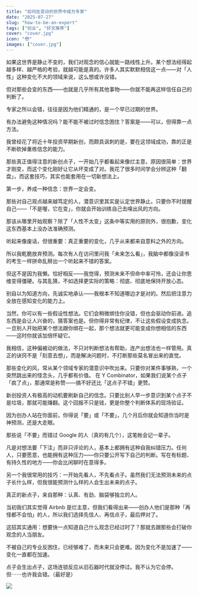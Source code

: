 ```yaml
---
title: "如何在变动的世界中成为专家"
date: "2025-07-27"
slug: "how-to-be-an-expert"
tags: ["创业", "好文推荐"]
cover: "cover.jpg"
icon: "😎"
images: ["cover.jpg"]
---
```

如果这世界是静止不变的，我们对观念的信心就能一路线性上升。某个想法经得起越多样、越严格的考验，就越可能是真的。许多人其实默默相信这一点——对「人性」这种变化不大的领域来说，这么想或许没错。



但对那些会变的东西——也就是几乎所有其他事物——你就不能再这样信任自己的判断了。



专家之所以会错，往往是因为他们精通的，是一个早已过期的世界。



有办法避免这种情况吗？能不能不被过时信念困住？答案是——可以，但得靠一点方法。



我曾经花了将近十年投资早期新创，而颇具讽刺的是，要在这领域成功，靠的正是不断砍掉重练信念的能力。



那些真正值得注意的新创点子，一开始几乎都看起来像烂主意，原因很简单：世界才刚变，而这个变化刚好让它从坏变成了对。我花了很多时间学会分辨这种「翻盘」，而这套技巧，其实也能套用在一切新想法上。



第一步，养成一种信念：世界一定会变。



那些对自己观点越来越笃定的人，潜意识里其实是认定世界静止。只要你不时提醒自己——「不是喔，它在变」，你就会开始训练自己去嗅出风的方向。



那该从哪里开始观察？除了「人性不太变」这条中等实用的原则外，很抱歉，变化这东西基本上没办法准确预测。



听起来像废话，但很重要：真正重要的变化，几乎从来都来自意料之外的方向。



所以我乾脆放弃预测。每次有人在访问里问我「未来怎么看」，我脑中都像没读书的考生一样拼命乱掰出一个听起来不错的答案。



但这不是因为我懒。恰好相反——我觉得，预测未来不但命中率可怜，还会让你思维变得僵硬。与其乱猜，不如选择更实际的策略：彻底、彻底地保持开放心态。



别自以为知道方向，先诚实地承认——我根本不知道哪边才是对的。然后把注意力全放在感知变化的能力上。



当然，你可以有一些假设性想法。它们会稍微绑住你没错，但也会驱动你前进。追东西是会让人兴奋的，猜答案也是。但你得非常有纪律，不让这些假设变成执念。
一旦别人开始把某个想法跟你绑在一起，那个想法就更可能变成你想相信的东西——这时你就该加倍怀疑它。



我相信，这种偏被动的做法，不只对判断想法有帮助，连产出想法也一样管用。真正的诀窍不是「刻意去想」，而是解决问题时，不打断那些莫名冒出来的直觉。



那些变化的风，常从某个领域专家的潜意识中吹出来。只要你对某件事够熟，一个突然跳出来的怪念头，几乎都有价值。
在 Y Combinator，如果我们说某个点子「疯了点」，那通常是称赞——搞不好还比「这点子不错」更赞。



新创投资人有极高的动机要刷新自己的信念。只要比别人早一步意识到某个点子不是垃圾，那就可能赚翻。这个回报不只是钱，更是你整个判断体系的现场验证。



因为创办人站在你面前，你得说「要」或「不要」，几个月后你就会知道你当时是神预测，还是大走眼。



那些说「不要」而错过 Google 的人（真的有几个），这笔帐会记一辈子。



凡是对想法要「下注」而非只评论的人，基本上都拥有这种自我纠错压力。任何人，只要愿意，也能拥有这种压力——你只要公开写下自己的判断。写在有标题、有持久性的地方——你会比闲聊时在意得多。



另一个我很常用的技巧：一开始先看人，不先看点子。虽然我们无法预测未来的点子长什么样，但我很能预测什么样的人会生出未来的点子。



真正的新点子，来自那种：认真、有劲、脑袋够独立的人。



当初我们其实觉得 Airbnb 是烂主意，但我们看得出来——创办人他们是那种「再怪都不会怕」的人，所以我们选择先信人、再信点子，最后押对了。



这招其实通用：想要快一点知道自己什么观念已经过时了？那就去跟那些会打破你观念的人当朋友。



不被自己的专业反困住，已经够难了，而未来只会更难。因为变化不是加速了——变化一直都在加速。



点子会生出点子，这场连锁反应从旧石器时代就没停过。我不认为它会停。
但⋯⋯也许我会错。（最好是）




![](https://prod-files-secure.s3.us-west-2.amazonaws.com/112d0858-5090-4d34-a606-b75eb8d65fd2/46476355-9cf3-4e99-9b7a-3531bc426380/1000202064.png?X-Amz-Algorithm=AWS4-HMAC-SHA256&X-Amz-Content-Sha256=UNSIGNED-PAYLOAD&X-Amz-Credential=ASIAZI2LB466VTQR4ZPE%2F20251007%2Fus-west-2%2Fs3%2Faws4_request&X-Amz-Date=20251007T231141Z&X-Amz-Expires=3600&X-Amz-Security-Token=IQoJb3JpZ2luX2VjEBcaCXVzLXdlc3QtMiJHMEUCIAc7ZwbO7vOjQCzrSuFu%2FURdhMCNvLXs4ysE8IcO24pQAiEAi28IjqI%2BFy0yyHZROp05dGCw1XuJ4mcA4HGg%2Fj%2FYsgoqiAQIsP%2F%2F%2F%2F%2F%2F%2F%2F%2F%2FARAAGgw2Mzc0MjMxODM4MDUiDEQoeqPe63qT4JynlircAy4rar4F7gWv%2F73hh2P%2BS8Fs7ted%2Btci4zUC%2FmhXqnPQ4FaffVwGgXYih93Bzi%2Bs%2BPOA73h3G1oPUfTw598QOzikLy8OzQaCwoPlTFwHyd5t2i17i6TMNks7NbKBdPvQ9VF3yUJc40OdE3z1yvfd%2B%2FzzA5Kya1ReHvkrcFkYtTlObb8U%2FLQGrncQEBJEB9Z%2FrwrovhFibGyRB4rlAnJV0db%2BFtTEqZv1MNoqriDVyC%2F%2BwXjdnKimJeOItIVb8WgGJMQYeLpc9%2B2%2BnB0Han196n9evgXXVICorOCOwyGXY9J7l9lGa6OLLDaCtIt0QjbYkRMyK8OTGFdTAiY%2B7KH308rEWG2z98L1%2FotNm5Rd7KBHfjc1suK5GwDjMDs%2FKKmGQZDVOVtMwbP46IYOd0SFZLi0AFZKVgNQLbNuZLaacn4cqrLMKDHWqtinATqPnQmx%2Ffa%2FSsIiRrdNA2ksOQ8zWWwZePzumUhEdRVdPVfLagiHPETuvBbkqG%2BblhKTDsP93TEiG%2BE0R525e0MOTqsiqf2HxWLNcGpOSMKZcbxy7WWC4lwKixmKyTdmHBH8LUT0ae9uuBOKwkF4DJW2onjtUumcjO3oEVNviRtWT8TabSpw6eeuhVOCEXbcZqK6MOKvlscGOqUB71DLYsJ%2B6GohWA%2BKi0PnY0nV21lQQXMSiSgdN9w2qoERiop30t%2FulikKZOdbYVLloHSsxsUGWALSonYB5yJ%2Fm9OsU7zDWXv19MPPslMsRKtkg1M3CnS4YNP%2FmRJ2BIrEZdl1FVFWtxjLtOU0pgKxHw%2BqronKlRSFbU3gmVwiMVMB1gE60O34P1aw1vjYHoi3fm7GMYU32Kxfti7l0s83wszSIZeZ&X-Amz-Signature=35fa85327a258189597becf549777a49c358b72bf7e410f8002b7e7a74f7eabf&X-Amz-SignedHeaders=host&x-amz-checksum-mode=ENABLED&x-id=GetObject)

